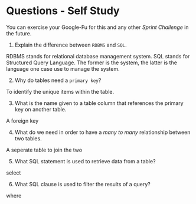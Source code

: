 # Questions - Self Study

You can exercise your Google-Fu for this and any other _Sprint Challenge_ in the future.

1.  Explain the difference between `RDBMS` and `SQL`.

RDBMS stands for relational database management system. SQL stands for Structured Query Language. The former is the system, the latter is the language one case use to manage the system.

2.  Why do tables need a `primary key`?

To identify the unique items within the table.

3.  What is the name given to a table column that references the primary key
    on another table.

A foreign key

4.  What do we need in order to have a _many to many_ relationship between two
    tables.

A seperate table to join the two

5.  What SQL statement is used to retrieve data from a table?

select

6.  What SQL clause is used to filter the results of a query?

where